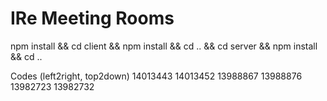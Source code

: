 # IRe Meeting Rooms

npm install && cd client && npm install && cd .. && cd server && npm install && cd ..

Codes (left2right, top2down)
14013443
14013452
13988867
13988876
13982723
13982732

